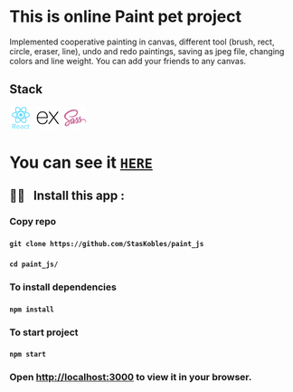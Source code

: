 # This is online Paint pet project
Implemented cooperative painting in canvas, different tool (brush, rect, circle, eraser, line), undo and redo paintings, saving as jpeg file, changing colors and line weight. You can add your friends to any canvas.

## Stack

<p>
    <a href="https://reactjs.org/"><img src="https://github.com/devicons/devicon/blob/master/icons/react/react-original-wordmark.svg" title="React" alt="React" width="40" height="40"/></a>&nbsp;
    <a href="https://expressjs.com/" target="_blank" rel="noreferrer"> <img src="https://github.com/devicons/devicon/blob/master/icons/express/express-original.svg" title='ExpressJS' alt="express" width="40" height="40"/></a>&nbsp;
    <a href="https://sass-lang.com"><img src="https://github.com/devicons/devicon/blob/master/icons/sass/sass-original.svg" title="Sass"  alt="Sass" width="40" height="40"/></a>&nbsp;
</p>

# You can see it <a href="http://164.92.165.132:3008">`HERE`</a>

## 👨‍💻 &nbsp; Install this app :

### Copy repo

#### `git clone https://github.com/StasKobles/paint_js`

#### `cd paint_js/`

### To install dependencies

#### `npm install`

### To start project

#### `npm start`

### Open [http://localhost:3000](http://localhost:3000) to view it in your browser.
